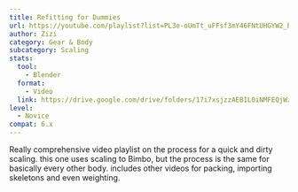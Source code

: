 ```yaml
---
title: Refitting for Dummies
url: https://youtube.com/playlist?list=PL3e-oUmTt_uFFsf3mY46FNtUHGYW2_PAc&si=6-MUULlQDbC9dd9l
author: Zizi
category: Gear & Body
subcategory: Scaling
stats:
  tool:
    - Blender
  format:
    - Video
  link: https://drive.google.com/drive/folders/17i7xsjzzAEBIL0iNMFEQjWzlE-5ueB5S
level:
  - Novice
compat: 6.x
---
```

Really comprehensive video playlist on the process for a quick and dirty scaling. this one uses scaling to Bimbo, but the process is the same for basically every other body. includes other videos for packing, importing skeletons and even weighting.